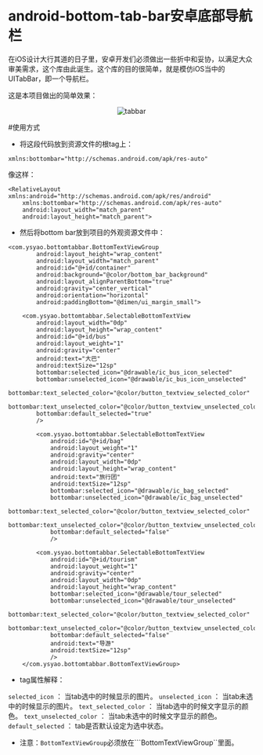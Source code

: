 # android-bottom-tab-bar安卓底部导航栏
在iOS设计大行其道的日子里，安卓开发们必须做出一些折中和妥协，以满足大众审美需求，这个库由此诞生。这个库的目的很简单，就是模仿iOS当中的UITabBar，即一个导航栏。

这是本项目做出的简单效果：

<p align="center" >
  <img src="https://raw.github.com/AFNetworking/AFNetworking/assets/afnetworking-logo.png" alt="tabbar" title="tabbar">
</p>

#使用方式

- 将这段代码放到资源文件的根tag上：
```
xmlns:bottombar="http://schemas.android.com/apk/res-auto"
```
像这样：
```
<RelativeLayout xmlns:android="http://schemas.android.com/apk/res/android"
    xmlns:bottombar="http://schemas.android.com/apk/res-auto"
    android:layout_width="match_parent"
    android:layout_height="match_parent">
```


- 然后将bottom bar放到项目的外观资源文件中：
```
<com.ysyao.bottomtabbar.BottomTextViewGroup
        android:layout_height="wrap_content"
        android:layout_width="match_parent"
        android:id="@+id/container"
        android:background="@color/bottom_bar_background"
        android:layout_alignParentBottom="true"
        android:gravity="center_vertical"
        android:orientation="horizontal"
        android:paddingBottom="@dimen/ui_margin_small">

    <com.ysyao.bottomtabbar.SelectableBottomTextView
        android:layout_width="0dp"
        android:layout_height="wrap_content"
        android:id="@+id/bus"
        android:layout_weight="1"
        android:gravity="center"
        android:text="大巴"
        android:textSize="12sp"
        bottombar:selected_icon="@drawable/ic_bus_icon_selected"
        bottombar:unselected_icon="@drawable/ic_bus_icon_unselected"
        bottombar:text_selected_color="@color/button_textview_selected_color"
        bottombar:text_unselected_color="@color/button_textview_unselected_color"
        bottombar:default_selected="true"
        />

        <com.ysyao.bottomtabbar.SelectableBottomTextView
            android:id="@+id/bag"
            android:layout_weight="1"
            android:gravity="center"
            android:layout_width="0dp"
            android:layout_height="wrap_content"
            android:text="旅行团"
            android:textSize="12sp"
            bottombar:selected_icon="@drawable/ic_bag_selected"
            bottombar:unselected_icon="@drawable/ic_bag_unselected"
            bottombar:text_selected_color="@color/button_textview_selected_color"
            bottombar:text_unselected_color="@color/button_textview_unselected_color"
            bottombar:default_selected="false"
            />

        <com.ysyao.bottomtabbar.SelectableBottomTextView
            android:id="@+id/tourism"
            android:layout_weight="1"
            android:gravity="center"
            android:layout_width="0dp"
            android:layout_height="wrap_content"
            bottombar:selected_icon="@drawable/tour_selected"
            bottombar:unselected_icon="@drawable/tour_unselected"
            bottombar:text_selected_color="@color/button_textview_selected_color"
            bottombar:text_unselected_color="@color/button_textview_unselected_color"
            bottombar:default_selected="false"
            android:text="导游"
            android:textSize="12sp"
            />
    </com.ysyao.bottomtabbar.BottomTextViewGroup>
```

- tag属性解释：

```selected_icon``` ： 当tab选中的时候显示的图片。
```unselected_icon``` ： 当tab未选中的时候显示的图片。
```text_selected_color``` ： 当tab选中的时候文字显示的颜色。
```text_unselected_color``` ： 当tab未选中的时候文字显示的颜色。
```default_selected``` ： tab是否默认设定为选中状态。

- 注意：```BottomTextViewGroup```必须放在```BottomTextViewGroup``里面。




